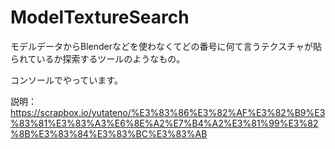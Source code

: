 # ModelTextureSearch

モデルデータからBlenderなどを使わなくてどの番号に何て言うテクスチャが貼られているか探索するツールのようなもの。


コンソールでやっています。


説明：https://scrapbox.io/yutateno/%E3%83%86%E3%82%AF%E3%82%B9%E3%83%81%E3%83%A3%E6%8E%A2%E7%B4%A2%E3%81%99%E3%82%8B%E3%83%84%E3%83%BC%E3%83%AB
